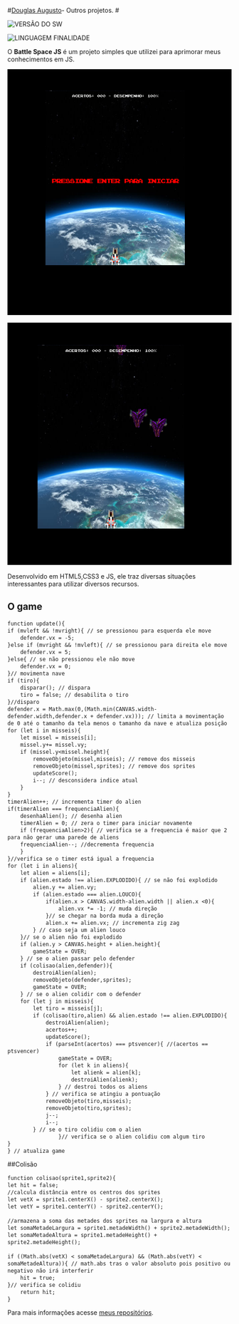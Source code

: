 
#[Douglas Augusto](http://github.com/DouglasAugustoJunior)- Outros projetos. # 
 
![VERSÃO DO SW](https://img.shields.io/badge/Version-1.0-blue.svg)
 
![LINGUAGEM FINALIDADE](https://img.shields.io/badge/javascript-game-orange.svg)
 
O **Battle Space JS** é um projeto simples que utilizei para aprimorar meus conhecimentos em JS.

![Imagem](https://github.com/DouglasAugustoJunior/SpaceBattleJS/blob/master/_images/game.PNG)

![Imagem](https://github.com/DouglasAugustoJunior/SpaceBattleJS/blob/master/_images/game1.PNG)

Desenvolvido em HTML5,CSS3 e JS, ele traz diversas situações interessantes para utilizar diversos recursos.
 
## O game
 

    function update(){
    if (mvleft && !mvright){ // se pressionou para esquerda ele move
        defender.vx = -5;
    }else if (mvright && !mvleft){ // se pressionou para direita ele move
        defender.vx = 5;
    }else{ // se não pressionou ele não move
        defender.vx = 0;
    }// movimenta nave
    if (tiro){
        disparar(); // dispara
        tiro = false; // desabilita o tiro
    }//disparo
    defender.x = Math.max(0,(Math.min(CANVAS.width-defender.width,defender.x + defender.vx))); // limita a movimentação de 0 até o tamanho da tela menos o tamanho da nave e atualiza posição
    for (let i in misseis){
        let missel = misseis[i];
        missel.y+= missel.vy;
        if (missel.y<missel.height){
            removeObjeto(missel,misseis); // remove dos misseis
            removeObjeto(missel,sprites); // remove dos sprites
            updateScore();
            i--; // desconsidera indice atual
        }
    }
    timerAlien++; // incrementa timer do alien
    if(timerAlien === frequenciaAlien){
        desenhaAlien(); // desenha alien
        timerAlien = 0; // zera o timer para iniciar novamente
        if (frequenciaAlien>2){ // verifica se a frequencia é maior que 2 para não gerar uma parede de aliens
        frequenciaAlien--; //decrementa frequencia
        }
    }//verifica se o timer está igual a frequencia
    for (let i in aliens){
        let alien = aliens[i];
        if (alien.estado !== alien.EXPLODIDO){ // se não foi explodido
            alien.y += alien.vy;
            if (alien.estado === alien.LOUCO){
                if(alien.x > CANVAS.width-alien.width || alien.x <0){
                    alien.vx *= -1; // muda direção
                }// se chegar na borda muda a direção
                alien.x += alien.vx; // incrementa zig zag
            } // caso seja um alien louco
        }// se o alien não foi explodido
        if (alien.y > CANVAS.height + alien.height){
            gameState = OVER;
        } // se o alien passar pelo defender
        if (colisao(alien,defender)){
            destroiAlien(alien);
            removeObjeto(defender,sprites);
            gameState = OVER;
        } // se o alien colidir com o defender
        for (let j in misseis){
            let tiro = misseis[j];
            if (colisao(tiro,alien) && alien.estado !== alien.EXPLODIDO){
                destroiAlien(alien);
                acertos++;
                updateScore();
                if (parseInt(acertos) === ptsvencer){ //(acertos == ptsvencer) 
                    gameState = OVER;
                    for (let k in aliens){
                        let alienk = alien[k];
                        destroiAlien(alienk);
                    } // destroi todos os aliens
                } // verifica se atingiu a pontuação
                removeObjeto(tiro,misseis);
                removeObjeto(tiro,sprites);
                j--;
                i--;
            } // se o tiro colidiu com o alien
                    }// verifica se o alien colidiu com algum tiro
    }
    } // atualiza game

##Colisão

    function colisao(sprite1,sprite2){
    let hit = false;
    //calcula distância entre os centros dos sprites
    let vetX = sprite1.centerX() - sprite2.centerX();
    let vetY = sprite1.centerY() - sprite2.centerY();
    
    //armazena a soma das metades dos sprites na largura e altura
    let somaMetadeLargura = sprite1.metadeWidth() + sprite2.metadeWidth();
    let somaMetadeAltura = sprite1.metadeHeight() + sprite2.metadeHeight();
    
    if ((Math.abs(vetX) < somaMetadeLargura) && (Math.abs(vetY) < somaMetadeAltura)){ // math.abs tras o valor absoluto pois positivo ou negativo não irá interferir
        hit = true;
    }// verifica se colidiu
        return hit;
    }

 
Para mais informações acesse [meus repositórios](http://github.com/DouglasAugustoJunior).